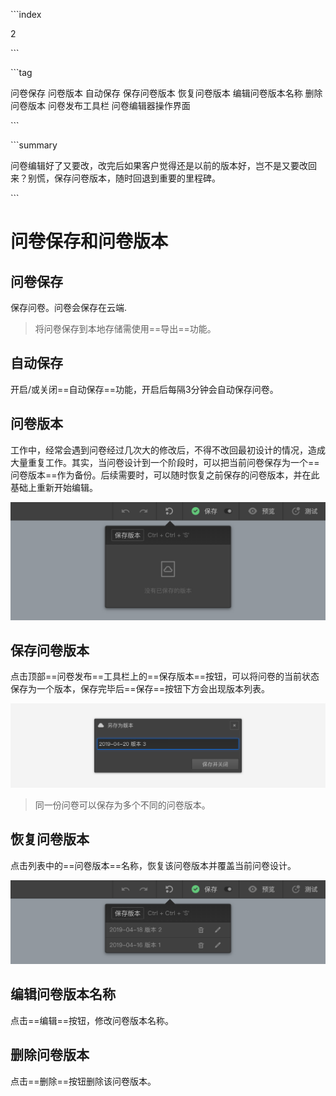 \```index

2

\```

\```tag

问卷保存 问卷版本 自动保存 保存问卷版本 恢复问卷版本 编辑问卷版本名称 删除问卷版本 问卷发布工具栏 问卷编辑器操作界面

\```

\```summary

问卷编辑好了又要改，改完后如果客户觉得还是以前的版本好，岂不是又要改回来？别慌，保存问卷版本，随时回退到重要的里程碑。

\```

# 问卷保存和问卷版本

## 问卷保存

保存问卷。问卷会保存在云端.

> 将问卷保存到本地存储需使用==导出==功能。

## 自动保存

开启/或关闭==自动保存==功能，开启后每隔3分钟会自动保存问卷。

## 问卷版本

工作中，经常会遇到问卷经过几次大的修改后，不得不改回最初设计的情况，造成大量重复工作。其实，当问卷设计到一个阶段时，可以把当前问卷保存为一个==问卷版本==作为备份。后续需要时，可以随时恢复之前保存的问卷版本，并在此基础上重新开始编辑。

<img src='../assets/06publish/02versionAndAutosave/normal.png'>

## 保存问卷版本

点击顶部==问卷发布==工具栏上的==保存版本==按钮，可以将问卷的当前状态保存为一个版本，保存完毕后==保存==按钮下方会出现版本列表。

<img src='../assets/06publish/02versionAndAutosave/popup.png'>

> 同一份问卷可以保存为多个不同的问卷版本。

## 恢复问卷版本

点击列表中的==问卷版本==名称，恢复该问卷版本并覆盖当前问卷设计。

<img src='../assets/06publish/02versionAndAutosave/saved.png'>

## 编辑问卷版本名称

点击==编辑==按钮，修改问卷版本名称。

## 删除问卷版本

点击==删除==按钮删除该问卷版本。
